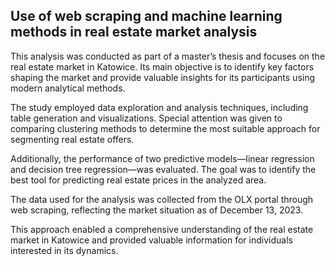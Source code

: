## Use of web scraping and machine learning methods in real estate market analysis
This analysis was conducted as part of a master’s thesis and focuses on the real estate market in Katowice. 
Its main objective is to identify key factors shaping the market and provide valuable insights for its participants using modern analytical methods.

The study employed data exploration and analysis techniques, including table generation and visualizations. 
Special attention was given to comparing clustering methods to determine the most suitable approach for segmenting real estate offers.

Additionally, the performance of two predictive models—linear regression and decision tree regression—was evaluated. 
The goal was to identify the best tool for predicting real estate prices in the analyzed area.

The data used for the analysis was collected from the OLX portal through web scraping, reflecting the market situation as of December 13, 2023.

This approach enabled a comprehensive understanding of the real estate market in Katowice and provided valuable information for individuals interested in its dynamics.

